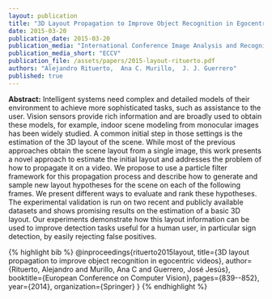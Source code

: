 ```yaml
---
layout: publication
title: "3D Layout Propagation to Improve Object Recognition in Egocentric Videos"
date: 2015-03-20
publication_date: 2015-03-20
publication_media: "International Conference Image Analysis and Recognition"
publication_media_short: "ECCV"
publication_file: /assets/papers/2015-layout-rituerto.pdf
authors: "Alejandro Rituerto,  Ana C. Murillo,  J. J. Guerrero"
published: true
---
```


**Abstract:**
Intelligent systems need complex and detailed models of their environment to achieve more sophisticated tasks, such as assistance to the user. Vision sensors provide rich information and are broadly used to obtain these models, for example, indoor scene modeling from monocular images has been widely studied. A common initial step in those settings is the estimation of the 3D layout of the scene. While most of the previous approaches obtain the scene layout from a single image, this work presents a novel approach to estimate the initial layout and addresses the problem of how to propagate it on a video. We propose to use a particle filter framework for this propagation process and describe how to generate and sample new layout hypotheses for the scene on each of the following frames. We present different ways to evaluate and rank these hypotheses. The experimental validation is run on two recent and publicly available datasets and shows promising results on the estimation of a basic 3D layout. Our experiments demonstrate how this layout information can be used to improve detection tasks useful for a human user, in particular sign detection, by easily rejecting false positives.

{% highlight bib %}
@inproceedings{rituerto2015layout,
title={3D layout propagation to improve object recognition in egocentric videos},
author={Rituerto, Alejandro and Murillo, Ana C and Guerrero, José Jesús},
booktitle={European Conference on Computer Vision},
pages={839--852},
year={2014},
organization={Springer}
}
{% endhighlight %}
